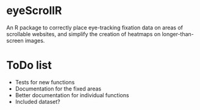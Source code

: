 # eyeScrollR
An R package to correctly place eye-tracking fixation data on areas of scrollable websites, and simplify the creation of heatmaps on longer-than-screen images.

# ToDo list

-   Tests for new functions
-   Documentation for the fixed areas
-   Better documentation for individual functions
-   Included dataset?
